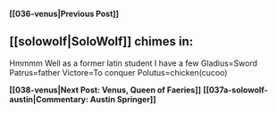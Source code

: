 **[[036-venus|Previous Post]]**

## [[solowolf|SoloWolf]] chimes in:

Hmmmm
Well as a former latin student I have a few
Gladius=Sword
Patrus=father
Victore=To conquer
Polutus=chicken(cucoo)

**[[038-venus|Next Post: Venus, Queen of Faeries]]**
**[[037a-solowolf-austin|Commentary: Austin Springer]]**
